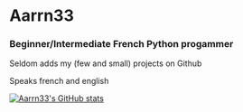 # Aarrn33

### Beginner/Intermediate French Python progammer
Seldom adds my (few and small) projects on Github

Speaks french and english

[![Aarrn33's GitHub stats](https://github-readme-stats.vercel.app/api?username=Aarrn33&show_icons=true&theme=dark)](https://github.com/anuraghazra/github-readme-stats)
